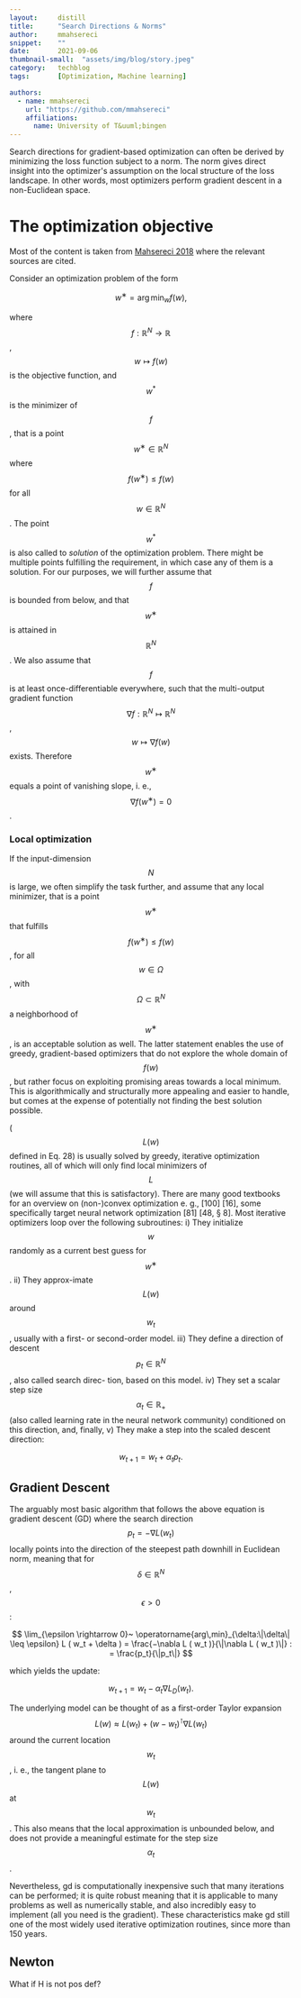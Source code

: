 ```yaml
---
layout:     distill
title:      "Search Directions & Norms"
author:     mmahsereci
snippet:    ""
date:       2021-09-06
thumbnail-small:  "assets/img/blog/story.jpeg"
category:   techblog
tags:       [Optimization, Machine learning]

authors:
  - name: mmahsereci
    url: "https://github.com/mmahsereci"
    affiliations:
      name: University of T&uuml;bingen
---
```


Search directions for gradient-based optimization can often be derived by minimizing the loss function subject to a norm. 
The norm gives direct insight into the optimizer's assumption on the local structure of the loss landscape. 
In other words, most optimizers perform gradient descent in a non-Euclidean space. 


# The optimization objective

Most of the content is taken from [Mahsereci 2018]() where the relevant sources are cited. 

Consider an optimization problem of the form

$$ 
w^∗ = \operatorname{arg\,min}_w f ( w ),
$$

where $$f: \mathbb{R}^N\rightarrow \mathbb{R}$$, $$w\mapsto f(w)$$ is the objective function, and $$w^*$$ is the minimizer of $$f$$, 
that is a point $$w^∗ \in\mathbb{R}^N$$ where $$f ( w^∗ )\leq f ( w )$$ for all $$w\in\mathbb{R}^N$$. 
The point $$w^*$$ is also called to *solution* of the optimization problem. 
There might be multiple points fulfilling the requirement, in which case any of them is a solution. 
For our purposes, we will further assume that $$f$$ is bounded from below,
and that $$w^∗$$ is attained in $$\mathbb{R}^N$$. We also assume that $$f$$ is at least
once-differentiable everywhere, such that the multi-output gradient
function $$\nabla f : \mathbb{R}^N\mapsto \mathbb{R}^N$$ , $$w \mapsto \nabla f ( w )$$ exists. 
Therefore $$w^∗$$ equals a
point of vanishing slope, i. e., $$\nabla f ( w^∗ ) = 0$$. 

### Local optimization

If the input-dimension $$N$$ is large, we often simplify the task further, 
and assume that any local minimizer, that is a point $$w^∗$$ that
fulfills $$f ( w^∗ ) \leq f ( w )$$ , for all $$w\in\Omega$$, with $$\Omega\subset\mathbb{R}^N$$ a neighborhood
of $$w^∗$$ , is an acceptable solution as well. The latter statement enables
the use of greedy, gradient-based optimizers that do not explore the
whole domain of $$f ( w )$$, but rather focus on exploiting promising areas
towards a local minimum. This is algorithmically and structurally
more appealing and easier to handle, but comes at the expense of
potentially not finding the best solution possible.


($$L ( w )$$ defined in Eq. 28) is usually solved by greedy, iterative optimization 
routines, all of which will only find local minimizers of $$L$$ (we
will assume that this is satisfactory). There are many good textbooks
for an overview on (non-)convex optimization e. g., [100] [16], some
specifically target neural network optimization [81] [48, § 8].
Most iterative optimizers loop over the following subroutines: i) They
initialize $$w$$ randomly as a current best guess for $$w^∗$$ . ii) They approx-imate 
$$L ( w )$$ around $$w_t$$ , usually with a first- or second-order model.
iii) They define a direction of descent $$p_t\in\mathbb{R}^N$$, also called search direc-
tion, based on this model. iv) They set a scalar step size $$\alpha_t\in\mathbb{R}_+$$ 
(also called learning rate in the neural network community) conditioned on
this direction, and, finally, v) They make a step into the scaled descent
direction:

$$
w_{t + 1} = w_t + \alpha_t p_t .
$$

## Gradient Descent

The arguably most basic algorithm that follows the above equation is 
gradient descent (GD) where the search direction 
$$p_t = −\nabla L ( w_t )$$ locally points
into the direction of the steepest path downhill in Euclidean norm,
meaning that for $$\delta\in\mathbb{R}^N$$ , $$\epsilon > 0$$:

$$
\lim_{\epsilon \rightarrow 0}~
\operatorname{arg\,min}_{\delta:\|\delta\| \leq \epsilon} L ( w_t + \delta ) =
\frac{−\nabla L ( w_t )}{\|\nabla L ( w_t )\|}
: = \frac{p_t}{\|p_t\|} 
$$

which yields the update:

$$
w_{t + 1} = w_t − \alpha_t \nabla L_D ( w_t ) .
$$

The underlying model can be thought of as a first-order Taylor expansion 
$$L ( w ) \approx L ( w_t ) + ( w − w_t )^{\intercal} \nabla L ( w_t )$$ 
around the current
location $$w_t$$ , i. e., the tangent plane to $$L ( w )$$ at $$w_t$$ . This also means that
the local approximation is unbounded below, and does not provide a
meaningful estimate for the step size $$\alpha_t$$. 

Nevertheless,
gd is computationally inexpensive such that many iterations can be
performed; it is quite robust meaning that it is applicable to many
problems as well as numerically stable, and also incredibly easy to
implement (all you need is the gradient). These characteristics make
gd still one of the most widely used iterative optimization routines,
since more than 150 years.

## Newton

What if H is not pos def?